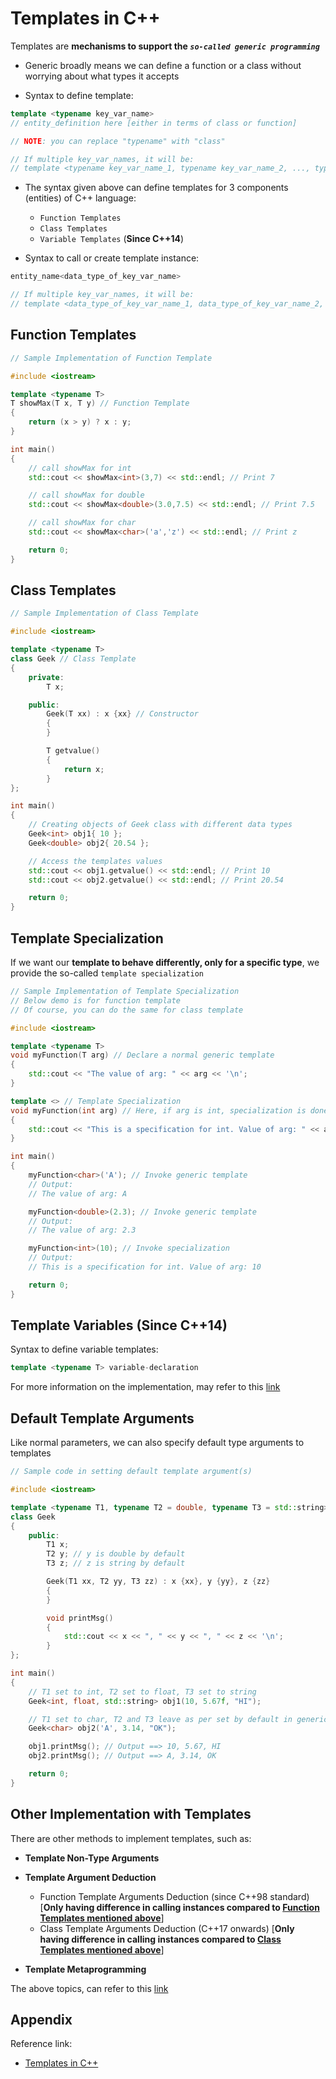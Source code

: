 # Templates in C++

Templates are **mechanisms to support the *`so-called generic programming`***

- Generic broadly means we can define a function or a class without worrying about what types it accepts

- Syntax to define template:

```c++
template <typename key_var_name>
// entity_definition here [either in terms of class or function]

// NOTE: you can replace "typename" with "class"

// If multiple key_var_names, it will be:
// template <typename key_var_name_1, typename key_var_name_2, ..., typename key_var_name_N>
```

- The syntax given above can define templates for 3 components (entities) of C++ language:

    - `Function Templates`
    - `Class Templates`
    - `Variable Templates` (**Since C++14**)

- Syntax to call or create template instance:

```c++
entity_name<data_type_of_key_var_name> 

// If multiple key_var_names, it will be:
// template <data_type_of_key_var_name_1, data_type_of_key_var_name_2, ..., data_type_of_key_var_name_N>
```

## Function Templates

```c++
// Sample Implementation of Function Template

#include <iostream>

template <typename T>
T showMax(T x, T y) // Function Template
{
    return (x > y) ? x : y;
}

int main()
{
    // call showMax for int
    std::cout << showMax<int>(3,7) << std::endl; // Print 7

    // call showMax for double
    std::cout << showMax<double>(3.0,7.5) << std::endl; // Print 7.5

    // call showMax for char
    std::cout << showMax<char>('a','z') << std::endl; // Print z

    return 0;
}
```

## Class Templates

```c++
// Sample Implementation of Class Template

#include <iostream>

template <typename T>
class Geek // Class Template
{
    private:
        T x;

    public:
        Geek(T xx) : x {xx} // Constructor
        {
        }

        T getvalue()
        {
            return x;
        }
};

int main()
{
    // Creating objects of Geek class with different data types
    Geek<int> obj1{ 10 };
    Geek<double> obj2{ 20.54 };

    // Access the templates values
    std::cout << obj1.getvalue() << std::endl; // Print 10
    std::cout << obj2.getvalue() << std::endl; // Print 20.54

    return 0;
}
```

## Template Specialization

If we want our **template to behave differently, only for a specific type**, we provide the so-called `template specialization`

```c++
// Sample Implementation of Template Specialization
// Below demo is for function template
// Of course, you can do the same for class template

#include <iostream>

template <typename T>
void myFunction(T arg) // Declare a normal generic template
{
    std::cout << "The value of arg: " << arg << '\n';
}

template <> // Template Specialization
void myFunction(int arg) // Here, if arg is int, specialization is done here
{
    std::cout << "This is a specification for int. Value of arg: " << arg << '\n';
}

int main()
{
    myFunction<char>('A'); // Invoke generic template
    // Output:
    // The value of arg: A

    myFunction<double>(2.3); // Invoke generic template
    // Output:
    // The value of arg: 2.3

    myFunction<int>(10); // Invoke specialization
    // Output:
    // This is a specification for int. Value of arg: 10

    return 0;
}
```

## Template Variables (Since C++14)

Syntax to define variable templates:

```c++
template <typename T> variable-declaration
```

For more information on the implementation, may refer to this <a href="https://www.geeksforgeeks.org/cpp/variable-templates-in-cpp/">link</a>

## Default Template Arguments

Like normal parameters, we can also specify default type arguments to templates

```c++
// Sample code in setting default template argument(s)

#include <iostream>

template <typename T1, typename T2 = double, typename T3 = std::string> // T1 is default type, while T2 and T3 here set to double and string respectively by default
class Geek
{
    public:
        T1 x;
        T2 y; // y is double by default
        T3 z; // z is string by default

        Geek(T1 xx, T2 yy, T3 zz) : x {xx}, y {yy}, z {zz}
        {
        }

        void printMsg()
        {
            std::cout << x << ", " << y << ", " << z << '\n';
        }
};

int main()
{
    // T1 set to int, T2 set to float, T3 set to string
    Geek<int, float, std::string> obj1(10, 5.67f, "HI");

    // T1 set to char, T2 and T3 leave as per set by default in generic template
    Geek<char> obj2('A', 3.14, "OK");

    obj1.printMsg(); // Output ==> 10, 5.67, HI
    obj2.printMsg(); // Output ==> A, 3.14, OK

    return 0;
}
```

## Other Implementation with Templates

There are other methods to implement templates, such as:

- **Template Non-Type Arguments**

- **Template Argument Deduction**

    - Function Template Arguments Deduction (since C++98 standard) [**Only having difference in calling instances compared to [Function Templates mentioned above](#function-templates)**]
    - Class Template Arguments Deduction (C++17 onwards) [**Only having difference in calling instances compared to [Class Templates mentioned above](#class-templates)**]

- **Template Metaprogramming**

The above topics, can refer to this <a href="https://www.geeksforgeeks.org/cpp/templates-cpp/">link</a>

## Appendix

Reference link:

- <a href="https://www.geeksforgeeks.org/cpp/templates-cpp/">Templates in C++</a>